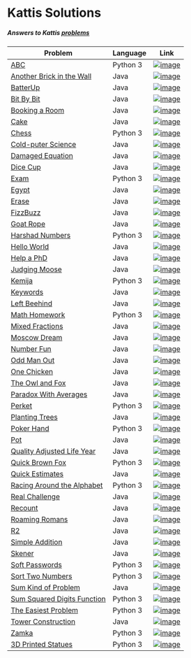 # Kattis Solutions
##### Answers to Kattis [problems](https://open.kattis.com/problems) 

| Problem | Language | Link |
| --- | --- | --- |
| [ABC](Python/ABC.py) | Python 3 | [![image](https://user-images.githubusercontent.com/85297147/135723995-68c18a6c-d9db-444a-a9fb-b0867f7b099c.png)](https://open.kattis.com/problems/abc)
| [Another Brick in the Wall](Java/Brick.java) | Java| [![image](https://user-images.githubusercontent.com/85297147/135723995-68c18a6c-d9db-444a-a9fb-b0867f7b099c.png)](https://open.kattis.com/problems/anotherbrick)
| [BatterUp](Java/BatterUp.java) | Java | [![image](https://user-images.githubusercontent.com/85297147/135723995-68c18a6c-d9db-444a-a9fb-b0867f7b099c.png)](https://open.kattis.com/problems/batterup)
| [Bit By Bit](Java/BitBit.java) | Java | [![image](https://user-images.githubusercontent.com/85297147/135723995-68c18a6c-d9db-444a-a9fb-b0867f7b099c.png)](https://open.kattis.com/problems/bitbybit)
| [Booking a Room](Java/BookingARoom.java) | Java | [![image](https://user-images.githubusercontent.com/85297147/135723995-68c18a6c-d9db-444a-a9fb-b0867f7b099c.png)](https://open.kattis.com/problems/bookingaroom)
| [Cake](Java/Cake.java) | Java | [![image](https://user-images.githubusercontent.com/85297147/135723995-68c18a6c-d9db-444a-a9fb-b0867f7b099c.png)](https://open.kattis.com/problems/cake)
| [Chess](Python/chess.py) | Python 3 | [![image](https://user-images.githubusercontent.com/85297147/135723995-68c18a6c-d9db-444a-a9fb-b0867f7b099c.png)](https://open.kattis.com/problems/chess)
| [Cold-puter Science](Java/Cold.java) | Java | [![image](https://user-images.githubusercontent.com/85297147/135723995-68c18a6c-d9db-444a-a9fb-b0867f7b099c.png)](https://open.kattis.com/problems/cold)
| [Damaged Equation](Java/DamagedEquation.java) | Java | [![image](https://user-images.githubusercontent.com/85297147/135723995-68c18a6c-d9db-444a-a9fb-b0867f7b099c.png)](https://open.kattis.com/problems/damagedequation)
| [Dice Cup](Java/DiceCup.java) | Java | [![image](https://user-images.githubusercontent.com/85297147/135723995-68c18a6c-d9db-444a-a9fb-b0867f7b099c.png)](https://open.kattis.com/problems/dicecup)
| [Exam](Python/exam.py) | Python 3 | [![image](https://user-images.githubusercontent.com/85297147/135723995-68c18a6c-d9db-444a-a9fb-b0867f7b099c.png)](https://open.kattis.com/problems/exam)
| [Egypt](Java/Egypt.java) | Java | [![image](https://user-images.githubusercontent.com/85297147/135723995-68c18a6c-d9db-444a-a9fb-b0867f7b099c.png)](https://open.kattis.com/problems/egypt)
| [Erase](Java/Egypt) | Java | [![image](https://user-images.githubusercontent.com/85297147/135723995-68c18a6c-d9db-444a-a9fb-b0867f7b099c.png)](https://open.kattis.com/problems/erase)
| [FizzBuzz](https://github.com/isabellaattisano/programming-team/blob/d1ac067620c7ad07e99b484c207004b1deda8219/week%201/fizzBuzz.java) | Java | [![image](https://user-images.githubusercontent.com/85297147/135723995-68c18a6c-d9db-444a-a9fb-b0867f7b099c.png)](https://open.kattis.com/problems/fizzbuzz)
| [Goat Rope](Java/GoatRope.java) | Java | [![image](https://user-images.githubusercontent.com/85297147/135723995-68c18a6c-d9db-444a-a9fb-b0867f7b099c.png)](https://open.kattis.com/problems/goatrope)
| [Harshad Numbers](Python/harshad.py) | Python 3 | [![image](https://user-images.githubusercontent.com/85297147/135723995-68c18a6c-d9db-444a-a9fb-b0867f7b099c.png)](https://open.kattis.com/problems/harshadnumbers)
| [Hello World](Java/HelloWorld.java) | Java | [![image](https://user-images.githubusercontent.com/85297147/135723995-68c18a6c-d9db-444a-a9fb-b0867f7b099c.png)](https://open.kattis.com/problems/hello)
| [Help a PhD](Java/PhD.java) | Java | [![image](https://user-images.githubusercontent.com/85297147/135723995-68c18a6c-d9db-444a-a9fb-b0867f7b099c.png)](https://open.kattis.com/problems/helpaphd)
| [Judging Moose](Java/Moose.java) | Java| [![image](https://user-images.githubusercontent.com/85297147/135723995-68c18a6c-d9db-444a-a9fb-b0867f7b099c.png)](https://open.kattis.com/problems/judgingmoose)
| [Kemija](Python/kemija.py) | Python 3| [![image](https://user-images.githubusercontent.com/85297147/135723995-68c18a6c-d9db-444a-a9fb-b0867f7b099c.png)](https://open.kattis.com/problems/kemija)
| [Keywords](Java/Keywords.java) | Java| [![image](https://user-images.githubusercontent.com/85297147/135723995-68c18a6c-d9db-444a-a9fb-b0867f7b099c.png)](https://open.kattis.com/problems/keywords)
| [Left Beehind](Java/LeftBehind.java) | Java| [![image](https://user-images.githubusercontent.com/85297147/135723995-68c18a6c-d9db-444a-a9fb-b0867f7b099c.png)](https://open.kattis.com/problems/leftbeehind)
| [Math Homework](Python/math_hw.py) | Python 3| [![image](https://user-images.githubusercontent.com/85297147/135723995-68c18a6c-d9db-444a-a9fb-b0867f7b099c.png)](https://open.kattis.com/problems/mathhomework)
| [Mixed Fractions](Java/MixedFraction.java) | Java| [![image](https://user-images.githubusercontent.com/85297147/135723995-68c18a6c-d9db-444a-a9fb-b0867f7b099c.png)](https://open.kattis.com/problems/numberfun)
| [Moscow Dream](Java/moscow.java) | Java| [![image](https://user-images.githubusercontent.com/85297147/135723995-68c18a6c-d9db-444a-a9fb-b0867f7b099c.png)](https://open.kattis.com/problems/moscowdream)
| [Number Fun](Java/NumberFun.java) | Java| [![image](https://user-images.githubusercontent.com/85297147/135723995-68c18a6c-d9db-444a-a9fb-b0867f7b099c.png)](https://open.kattis.com/problems/mixedfractions)
| [Odd Man Out](Java/oddman.java) | Java | [![image](https://user-images.githubusercontent.com/85297147/135723995-68c18a6c-d9db-444a-a9fb-b0867f7b099c.png)](https://open.kattis.com/problems/oddmanout)
| [One Chicken](Java/Chicken.java) | Java | [![image](https://user-images.githubusercontent.com/85297147/135723995-68c18a6c-d9db-444a-a9fb-b0867f7b099c.png)](https://open.kattis.com/problems/onechicken)
| [The Owl and Fox](Java/OwlFox.java) | Java | [![image](https://user-images.githubusercontent.com/85297147/135723995-68c18a6c-d9db-444a-a9fb-b0867f7b099c.png)](https://open.kattis.com/problems/owlandfox)
| [Paradox With Averages](Java/paradox.java) | Java | [![image](https://user-images.githubusercontent.com/85297147/135723995-68c18a6c-d9db-444a-a9fb-b0867f7b099c.png)](https://open.kattis.com/problems/averageseasy)
| [Perket](Python/perket.py) | Python 3 | [![image](https://user-images.githubusercontent.com/85297147/135723995-68c18a6c-d9db-444a-a9fb-b0867f7b099c.png)](https://open.kattis.com/problems/perket)
| [Planting Trees](Java/trees.java) | Java | [![image](https://user-images.githubusercontent.com/85297147/135723995-68c18a6c-d9db-444a-a9fb-b0867f7b099c.png)](https://open.kattis.com/problems/plantingtrees)
| [Poker Hand](Python/poker_hand.py) | Python 3 | [![image](https://user-images.githubusercontent.com/85297147/135723995-68c18a6c-d9db-444a-a9fb-b0867f7b099c.png)](https://open.kattis.com/problems/pokerhand)
| [Pot](Java/Pot.java) | Java | [![image](https://user-images.githubusercontent.com/85297147/135723995-68c18a6c-d9db-444a-a9fb-b0867f7b099c.png)](https://open.kattis.com/problems/pot)
| [Quality Adjusted Life Year](Java/QALY.java)| Java | [![image](https://user-images.githubusercontent.com/85297147/135723995-68c18a6c-d9db-444a-a9fb-b0867f7b099c.png)](https://open.kattis.com/problems/qaly)
| [Quick Brown Fox](Python/Quick_Brown_Fox.py) | Python 3 | [![image](https://user-images.githubusercontent.com/85297147/135723995-68c18a6c-d9db-444a-a9fb-b0867f7b099c.png)](https://open.kattis.com/problems/quickbrownfox)
| [Quick Estimates](Java/QuickEstimates.java) | Java | [![image](https://user-images.githubusercontent.com/85297147/135723995-68c18a6c-d9db-444a-a9fb-b0867f7b099c.png)](https://open.kattis.com/problems/quickestimate)
| [Racing Around the Alphabet](Python/Racing_Around.py) | Python 3 | [![image](https://user-images.githubusercontent.com/85297147/135723995-68c18a6c-d9db-444a-a9fb-b0867f7b099c.png)](https://open.kattis.com/problems/racingalphabet)
| [Real Challenge](Java/Challenge.java) | Java | [![image](https://user-images.githubusercontent.com/85297147/135723995-68c18a6c-d9db-444a-a9fb-b0867f7b099c.png)](https://open.kattis.com/problems/areal)
| [Recount](Java/Recount.java) | Java | [![image](https://user-images.githubusercontent.com/85297147/135723995-68c18a6c-d9db-444a-a9fb-b0867f7b099c.png)](https://open.kattis.com/problems/recount)
| [Roaming Romans](Java/RoamingRomans.java) | Java | [![image](https://user-images.githubusercontent.com/85297147/135723995-68c18a6c-d9db-444a-a9fb-b0867f7b099c.png)](https://open.kattis.com/problems/romans)
| [R2](Java/R2.java) | Java | [![image](https://user-images.githubusercontent.com/85297147/135723995-68c18a6c-d9db-444a-a9fb-b0867f7b099c.png)](https://open.kattis.com/problems/r2)
| [Simple Addition](Java/SimpleAddition.java) | Java | [![image](https://user-images.githubusercontent.com/85297147/135723995-68c18a6c-d9db-444a-a9fb-b0867f7b099c.png)](https://open.kattis.com/problems/simpleaddition)
| [Skener](Java/Skener.java) | Java | [![image](https://user-images.githubusercontent.com/85297147/135723995-68c18a6c-d9db-444a-a9fb-b0867f7b099c.png)](https://open.kattis.com/problems/skener)
| [Soft Passwords](Python/soft_passwords.py) | Python 3 | [![image](https://user-images.githubusercontent.com/85297147/135723995-68c18a6c-d9db-444a-a9fb-b0867f7b099c.png)](https://open.kattis.com/problems/softpasswords)
| [Sort Two Numbers](Python/sort_numbers.py) | Python 3 | [![image](https://user-images.githubusercontent.com/85297147/135723995-68c18a6c-d9db-444a-a9fb-b0867f7b099c.png)](https://open.kattis.com/problems/sorttwonumbers)
| [Sum Kind of Problem](Java/sumkindofproblem.java) | Java | [![image](https://user-images.githubusercontent.com/85297147/135723995-68c18a6c-d9db-444a-a9fb-b0867f7b099c.png)](https://open.kattis.com/problems/sumkindofproblem)
| [Sum Squared Digits Function](Python/ssdf.py) | Python 3 | [![image](https://user-images.githubusercontent.com/85297147/135723995-68c18a6c-d9db-444a-a9fb-b0867f7b099c.png)](https://open.kattis.com/problems/sumsquareddigits)
| [The Easiest Problem](Python/easiest.py) | Python 3 | [![image](https://user-images.githubusercontent.com/85297147/135723995-68c18a6c-d9db-444a-a9fb-b0867f7b099c.png)](https://open.kattis.com/problems/easiest)
| [Tower Construction](Java/towerconstruction.java) | Java | [![image](https://user-images.githubusercontent.com/85297147/135723995-68c18a6c-d9db-444a-a9fb-b0867f7b099c.png)](https://open.kattis.com/problems/tornbygge)
| [Zamka](Python/zamka.py) | Python 3 | [![image](https://user-images.githubusercontent.com/85297147/135723995-68c18a6c-d9db-444a-a9fb-b0867f7b099c.png)](https://open.kattis.com/problems/zamka)
| [3D Printed Statues](Python/3D_printed_statues.py) | Python 3 | [![image](https://user-images.githubusercontent.com/85297147/135723995-68c18a6c-d9db-444a-a9fb-b0867f7b099c.png)](https://open.kattis.com/problems/3dprinter)
